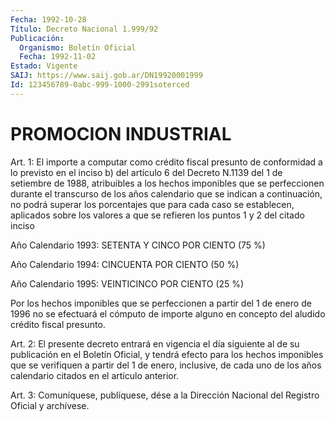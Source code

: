 ```yaml
---
Fecha: 1992-10-28
Título: Decreto Nacional 1.999/92
Publicación:
  Organismo: Boletín Oficial
  Fecha: 1992-11-02
Estado: Vigente
SAIJ: https://www.saij.gob.ar/DN19920001999
Id: 123456789-0abc-999-1000-2991soterced
---
```

# PROMOCION INDUSTRIAL

<a id="1"></a>
Art.  1: El importe a computar como crédito fiscal presunto de conformidad  a  lo  previsto  en  el  inciso  b) del artículo 6 del Decreto  N.1139  del  1  de  setiembre de 1988, atribuibles  a  los hechos imponibles que se perfeccionen  durante el transcurso de los años  calendario que se indican a continuación,  no  podrá  superar los porcentajes  que  para cada caso se establecen, aplicados sobre los valores a que se refieren  los  puntos  1 y 2 del citado inciso

Año  Calendario  1993:  SETENTA  Y  CINCO  POR CIENTO  (75  %)

Año Calendario 1994: CINCUENTA POR CIENTO (50 %)

Año Calendario 1995: VEINTICINCO POR CIENTO (25 %)

Por los hechos imponibles que se perfeccionen  a  partir  del 1 de enero  de  1996  no  se  efectuará  el cómputo de importe alguno en concepto del aludido crédito fiscal presunto.

<a id="2"></a>
Art.  2:  El  presente  decreto  entrará  en  vigencia  el día siguiente  al  de  su  publicación  en el Boletín Oficial, y tendrá efecto para los hechos imponibles que  se verifiquen a partir del 1 de enero, inclusive, de cada uno de los  años calendario citados en el artículo anterior.

<a id="3"></a>
Art.  3: Comuníquese, publíquese, dése a la Dirección Nacional del Registro Oficial y archívese.